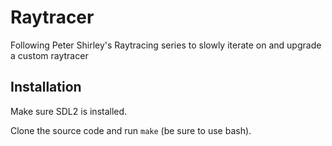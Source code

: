# Raytracer

Following Peter Shirley's Raytracing series to slowly iterate on and upgrade a custom raytracer

## Installation

Make sure SDL2 is installed.

Clone the source code and run `make` (be sure to use bash).
